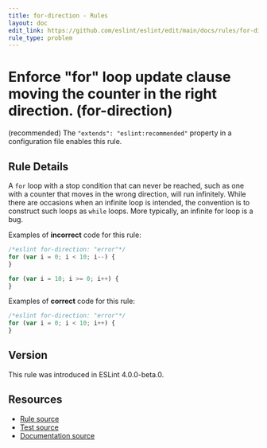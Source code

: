 ```yaml
---
title: for-direction - Rules
layout: doc
edit_link: https://github.com/eslint/eslint/edit/main/docs/rules/for-direction.md
rule_type: problem
---
```

<!-- Note: No pull requests accepted for this file. See README.md in the root directory for details. -->

# Enforce "for" loop update clause moving the counter in the right direction. (for-direction)

(recommended) The `"extends": "eslint:recommended"` property in a configuration file enables this rule.

## Rule Details

A `for` loop with a stop condition that can never be reached, such as one with a counter that moves in the wrong direction, will run infinitely. While there are occasions when an infinite loop is intended, the convention is to construct such loops as `while` loops. More typically, an infinite for loop is a bug.

Examples of **incorrect** code for this rule:

```js
/*eslint for-direction: "error"*/
for (var i = 0; i < 10; i--) {
}

for (var i = 10; i >= 0; i++) {
}
```

Examples of **correct** code for this rule:

```js
/*eslint for-direction: "error"*/
for (var i = 0; i < 10; i++) {
}
```

## Version

This rule was introduced in ESLint 4.0.0-beta.0.

## Resources

* [Rule source](https://github.com/eslint/eslint/tree/HEAD/lib/rules/for-direction.js)
* [Test source](https://github.com/eslint/eslint/tree/HEAD/tests/lib/rules/for-direction.js)
* [Documentation source](https://github.com/eslint/eslint/tree/HEAD/docs/rules/for-direction.md)
